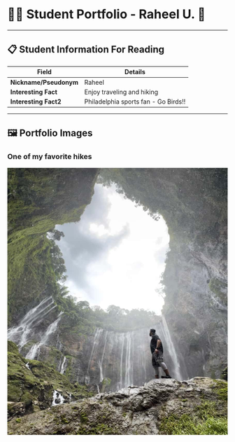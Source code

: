 # 👨‍🎓 Student Portfolio - Raheel U. 🚴

---

## 📋 Student Information For Reading

| **Field** | **Details** |
|-----------|-------------|
| **Nickname/Pseudonym** | Raheel |
| **Interesting Fact** | Enjoy traveling and hiking |
| **Interesting Fact2** | Philadelphia sports fan - Go Birds!! |

---

## 🖼️ Portfolio Images

### One of my favorite hikes
![Waterfall hike in Indonesia](Indonesia_waterfall.jpg)
